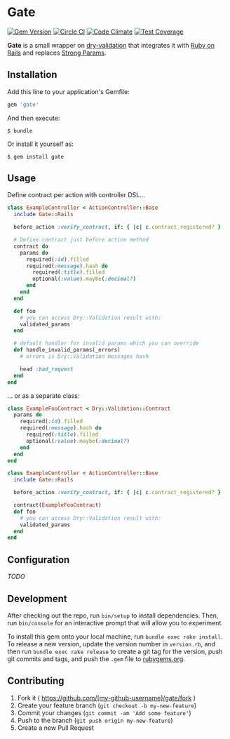 # Gate

[![Gem Version](https://badge.fury.io/rb/gate.svg)](http://badge.fury.io/rb/gate)
[![Circle CI](https://circleci.com/gh/monterail/gate.svg?style=shield)](https://circleci.com/gh/monterail/gate)
[![Code Climate](https://codeclimate.com/github/monterail/gate/badges/gpa.svg)](https://codeclimate.com/github/monterail/gate)
[![Test Coverage](https://codeclimate.com/github/monterail/gate/badges/coverage.svg)](https://codeclimate.com/github/monterail/gate/coverage)

**Gate** is a small wrapper on [dry-validation](http://dry-rb.org/gems/dry-validation/) that integrates it with [Ruby on Rails](https://rubyonrails.org/) and replaces [Strong Params](http://api.rubyonrails.org/classes/ActionController/Parameters.html).

## Installation

Add this line to your application's Gemfile:

```ruby
gem 'gate'
```

And then execute:

    $ bundle

Or install it yourself as:

    $ gem install gate

## Usage

Define contract per action with controller DSL...

```ruby
class ExampleController < ActionController::Base
  include Gate::Rails

  before_action :verify_contract, if: { |c| c.contract_registered? }

  # Define contract just before action method
  contract do
    params do
      required(:id).filled
      required(:message).hash do
        required(:title).filled
        optional(:value).maybe(:decimal?)
      end
    end
  end

  def foo
    # you can access Dry::Validation result with:
    validated_params
  end

  # default handler for invalid params which you can override
  def handle_invalid_params(_errors)
    # errors is Dry::Validation messages hash

    head :bad_request
  end
end
```

... or as a separate class:

```ruby
class ExampleFooContract < Dry::Validation::Contract
  params do
    required(:id).filled
    required(:message).hash do
      required(:title).filled
      optional(:value).maybe(:decimal?)
    end
  end
end

class ExampleController < ActionController::Base
  include Gate::Rails

  before_action :verify_contract, if: { |c| c.contract_registered? }

  contract(ExampleFooContract)
  def foo
    # you can access Dry::Validation result with:
    validated_params
  end
end
```

## Configuration

*TODO*

## Development

After checking out the repo, run `bin/setup` to install dependencies. Then, run `bin/console` for an interactive prompt that will allow you to experiment.

To install this gem onto your local machine, run `bundle exec rake install`. To release a new version, update the version number in `version.rb`, and then run `bundle exec rake release` to create a git tag for the version, push git commits and tags, and push the `.gem` file to [rubygems.org](https://rubygems.org).

## Contributing

1. Fork it ( https://github.com/[my-github-username]/gate/fork )
2. Create your feature branch (`git checkout -b my-new-feature`)
3. Commit your changes (`git commit -am 'Add some feature'`)
4. Push to the branch (`git push origin my-new-feature`)
5. Create a new Pull Request
